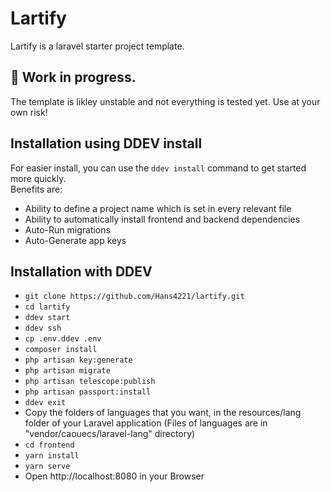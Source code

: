 # Lartify
Lartify is a laravel starter project template.

## 🚧 Work in progress.
The template is likley unstable and not everything is tested yet.
Use at your own risk!

## Installation using DDEV install

For easier install, you can use the `ddev install` command to get started more quickly.<br>
Benefits are:
* Ability to define a project name which is set in every relevant file
* Ability to automatically install frontend and backend dependencies
* Auto-Run migrations
* Auto-Generate app keys

## Installation with DDEV
* `git clone https://github.com/Hans4221/lartify.git`
* `cd lartify`
* `ddev start`
* `ddev ssh`
* `cp .env.ddev .env`
* `composer install`
* `php artisan key:generate`
* `php artisan migrate`
* `php artisan telescope:publish`
* `php artisan passport:install`
* `ddev exit`
* Copy the folders of languages that you want, in the resources/lang folder of your Laravel application (Files of languages are in "vendor/caouecs/laravel-lang" directory)
* `cd frontend`
* `yarn install`
* `yarn serve`
* Open http://localhost:8080 in your Browser
